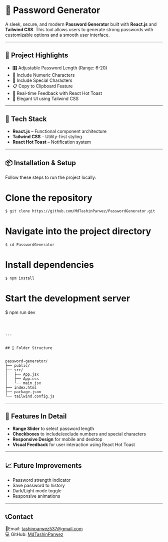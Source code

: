 # 🔐 Password Generator

A sleek, secure, and modern **Password Generator** built with **React.js** and **Tailwind CSS**. This tool allows users to generate strong passwords with customizable options and a smooth user interface. 

---

## 📌 Project Highlights

- 🎛️ Adjustable Password Length (Range: 6-20)
- 🔢 Include Numeric Characters
- 🔣 Include Special Characters
- 📋 Copy to Clipboard Feature
- 🔔 Real-time Feedback with React Hot Toast
- 🎨 Elegant UI using Tailwind CSS

---

## 🚀 Tech Stack

- **React.js** – Functional component architecture
- **Tailwind CSS** – Utility-first styling
- **React Hot Toast** – Notification system

---

## 📦 Installation & Setup

Follow these steps to run the project locally:

# Clone the repository
```bash
$ git clone https://github.com/MdTashinParwez/PasswordGenerator.git
```
# Navigate into the project directory
```bash
$ cd PasswordGenerator
```
# Install dependencies
```bash
$ npm install
```

# Start the development server
$ npm run dev
```



---


## 📁 Folder Structure


password-generator/
├── public/
├── src/
│   ├── App.jsx
│   ├── App.css
│   └── main.jsx
├── index.html
├── package.json
└── tailwind.config.js
```

---

## 🌟 Features In Detail

- **Range Slider** to select password length
- **Checkboxes** to include/exclude numbers and special characters
- **Responsive Design** for mobile and desktop
- **Visual Feedback** for user interaction using React Hot Toast

---

## 📈 Future Improvements

 - Password strength indicator
- Save password to history
- Dark/Light mode toggle
- Responsive animations

---

## 📞Contact
📧Email: tashinparwez537@gmail.com <br>
💻 GitHub: [MdTashinParwez](https://github.com/MdTashinParwez)
